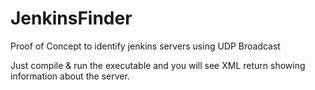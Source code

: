 # JenkinsFinder
Proof of Concept to identify jenkins servers using UDP Broadcast

Just compile & run the executable and you will see XML return showing information about the server.
